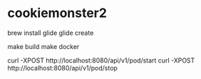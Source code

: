 # cookiemonster2

brew install glide
glide create

make build
make docker

curl -XPOST http://localhost:8080/api/v1/pod/start
curl -XPOST http://localhost:8080/api/v1/pod/stop